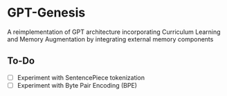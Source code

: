 # GPT-Genesis
A reimplementation of GPT architecture incorporating Curriculum Learning and Memory Augmentation by integrating external memory components

## To-Do
- [ ] Experiment with SentencePiece tokenization
- [ ] Experiment with Byte Pair Encoding (BPE)